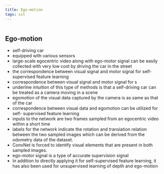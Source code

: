 ```yaml
---
title: Ego-motion
tags: ssl
---
```

```toc
```

## Ego-motion
- self-driving car 
- equipped with various sensors 
- large-scale egocentric video along with ego-motor signal can be easily collected with very low cost by driving the car in the street 
- the correspondence between visual signal and motor signal for self-supervised feature learning 
- correspondence between visual signal and motor signal for s 
- underline intuition of this type of methods is that a self-driving car can be treated as a camera moving in a scene 
- egomotion of the visual data captured by the camera is as same as that of the car 
- correspondence between visual data and egomotion can be utilized for self- supervised feature learning 
- inputs to the network are two frames sampled from an egocentric video within a short time 
- labels for the network indicate the rotation and translation relation between the two sampled images which can be derived from the odometry data of the dataset. 
- ConvNet is forced to identify visual elements that are present in both sampled images. 
- ego-motor signal is a type of accurate supervision signal 
- In addition to directly applying it for self-supervised feature learning, it has also been used for unsupervised learning of depth and ego-motion




